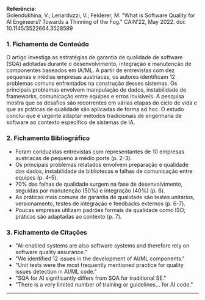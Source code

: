 **Referência:**  
Golendukhina, V.; Lenarduzzi, V.; Felderer, M. "What is Software Quality for AI Engineers? Towards a Thinning of the Fog." CAIN’22, May 2022. doi: 10.1145/3522664.3528599

### 1. Fichamento de Conteúdo
O artigo investiga as estratégias de garantia de qualidade de software (SQA) adotadas durante o desenvolvimento, integração e manutenção de componentes baseados em IA/ML. A partir de entrevistas  com dez pequenas e médias empresas austríacas, os autores identificam 12 problemas comuns enfrentados na construção desses sistemas. Os principais problemas envolvem manipulação de dados, instabilidade de frameworks, comunicação entre equipes e erros invisíveis. A pesquisa mostra que os desafios são recorrentes em várias etapas do ciclo de vida e que as práticas de qualidade são aplicadas de forma ad hoc. O estudo conclui que é urgente adaptar métodos tradicionais de engenharia de software ao contexto específico de sistemas de IA.

### 2. Fichamento Bibliográfico
- Foram conduzidas entrevistas com representantes de 10 empresas austríacas de pequeno a médio porte (p. 2-3).
- Os principais problemas relatados envolvem preparação e qualidade dos dados, instabilidade de bibliotecas e falhas de comunicação entre equipes (p. 4-5).
- 70% das falhas de qualidade surgem na fase de desenvolvimento, seguidas por manutenção (50%) e integração (40%) (p. 6).
- As práticas mais comuns de garantia de qualidade são testes unitários, versionamento, testes de integração e feedbacks externos (p. 6-7).
- Poucas empresas utilizam padrões formais de qualidade como ISO; práticas são adaptadas ao contexto (p. 7).

### 3. Fichamento de Citações
- "AI-enabled systems are also software systems and therefore rely on software quality assurance."
- "We identified 12 issues in the development of AI/ML components."
- "Unit tests were the most frequently mentioned practice for quality issues detection in AI/ML code."
- "SQA for AI significantly differs from SQA for traditional SE."
- "There is a very limited number of training or guidelines... for AI code."

---

